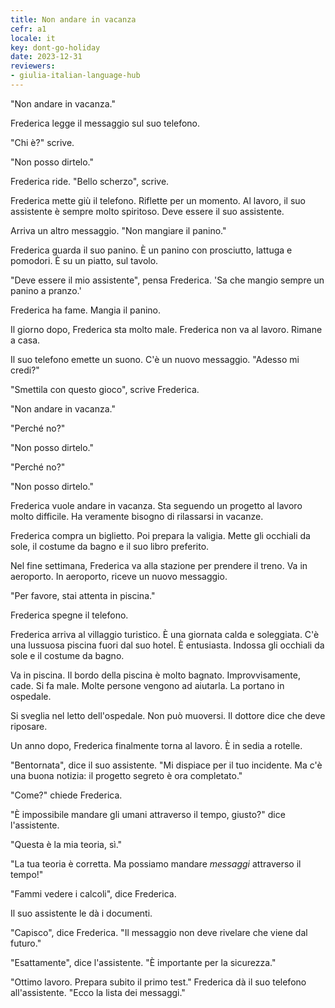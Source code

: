 ```yaml
---
title: Non andare in vacanza
cefr: a1
locale: it
key: dont-go-holiday
date: 2023-12-31
reviewers:
- giulia-italian-language-hub
---
```


"Non andare in vacanza."

Frederica legge il messaggio sul suo telefono.

"Chi è?" scrive.

"Non posso dirtelo."

Frederica ride. "Bello scherzo", scrive.

Frederica mette giù il telefono. Riflette per un momento. Al lavoro, il suo assistente è sempre molto spiritoso. Deve essere il suo assistente.

Arriva un altro messaggio. "Non mangiare il panino."

Frederica guarda il suo panino. È un panino con prosciutto, lattuga e pomodori. È su un piatto, sul tavolo.

"Deve essere il mio assistente", pensa Frederica. 'Sa che mangio sempre un panino a pranzo.'

Frederica ha fame. Mangia il panino.

Il giorno dopo, Frederica sta molto male. Frederica non va al lavoro. Rimane a casa.

Il suo telefono emette un suono. C'è un nuovo messaggio. "Adesso mi credi?"

"Smettila con questo gioco", scrive Frederica.

"Non andare in vacanza."

"Perché no?"

"Non posso dirtelo."

"Perché no?"

"Non posso dirtelo."

Frederica vuole andare in vacanza. Sta seguendo un progetto al lavoro molto difficile. Ha veramente bisogno di rilassarsi in vacanze.

Frederica compra un biglietto. Poi prepara la valigia. Mette gli occhiali da sole, il costume da bagno e il suo libro preferito.

Nel fine settimana, Frederica va alla stazione per prendere il treno. Va in aeroporto. In aeroporto, riceve un nuovo messaggio.

"Per favore, stai attenta in piscina."

Frederica spegne il telefono.

Frederica arriva al villaggio turistico. È una giornata calda e soleggiata. C'è una lussuosa piscina fuori dal suo hotel. È entusiasta. Indossa gli occhiali da sole e il costume da bagno.

Va in piscina. Il bordo della piscina è molto bagnato. Improvvisamente, cade. Si fa male. Molte persone vengono ad aiutarla. La portano in ospedale.

Si sveglia nel letto dell'ospedale. Non può muoversi. Il dottore dice che deve riposare.

Un anno dopo, Frederica finalmente torna al lavoro. È in sedia a rotelle.

"Bentornata", dice il suo assistente. "Mi dispiace per il tuo incidente. Ma c'è una buona notizia: il progetto segreto è ora completato."

"Come?" chiede Frederica.

"È impossibile mandare gli umani attraverso il tempo, giusto?" dice l'assistente.

"Questa è la mia teoria, sì."

"La tua teoria è corretta. Ma possiamo mandare *messaggi* attraverso il tempo!"

"Fammi vedere i calcoli", dice Frederica.

Il suo assistente le dà i documenti.

"Capisco", dice Frederica. "Il messaggio non deve rivelare che viene dal futuro."

"Esattamente", dice l'assistente. "È importante per la sicurezza."

"Ottimo lavoro. Prepara subito il primo test." Frederica dà il suo telefono all'assistente. "Ecco la lista dei messaggi."